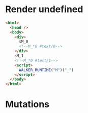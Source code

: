 # Render undefined
```html
<html>
  <head />
  <body>
    <div>
      sM_0
      <!--M_*0 #text/0-->
    </div>
    sM_1
    <!--M_*0 #text/1-->
    <script>
      WALKER_RUNTIME("M")("_")
    </script>
  </body>
</html>
```

# Mutations
```

```